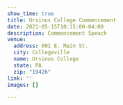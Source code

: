 ```yaml
---
show_time: true
title: Ursinus College Commencement
date: 2021-05-15T10:15:00-04:00
description: Commencement Speach
venue:
  address: 601 E. Main St.
  city: Collegeville
  name: Ursinus College
  state: PA
  zip: "19426"
link: ''
images: []

---
```

